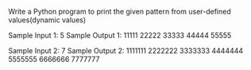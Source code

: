 Write a Python program to print the given pattern from user-defined values(dynamic values)

Sample Input 1:
5
Sample Output 1:
11111
22222
33333
44444
55555

Sample Input 2:
7
Sample Output 2:
1111111
2222222
3333333
4444444
5555555
6666666
7777777
